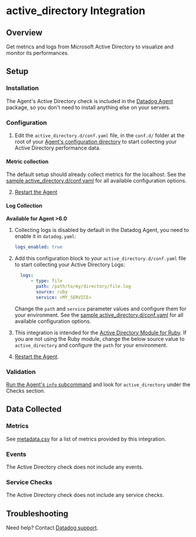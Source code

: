 # active_directory Integration

## Overview

Get metrics and logs from Microsoft Active Directory to visualize and monitor its performances.

## Setup

### Installation

The Agent's Active Directory check is included in the [Datadog Agent][4] package, so you don't need to install anything else on your servers.

### Configuration

1. Edit the `active_directory.d/conf.yaml` file, in the `conf.d/` folder at the root of your [Agent's configuration directory][9] to start collecting your Active Directory performance data.

#### Metric collection

The default setup should already collect metrics for the localhost.
See the [sample active_directory.d/conf.yaml][1] for all available configuration options.

2. [Restart the Agent][7]

#### Log Collection

**Available for Agent >6.0**

1. Collecting logs is disabled by default in the Datadog Agent, you need to enable it in `datadog.yaml`:

    ```yaml
    logs_enabled: true
    ```

2. Add this configuration block to your `active_directory.d/conf.yaml` file to start collecting your Active Directory Logs:

    ```yaml
      logs:
          - type: file
            path: /path/to/my/directory/file.log
            source: ruby
            service: <MY_SERVICE>
    ```

    Change the `path` and `service` parameter values and configure them for your environment.
    See the [sample active_directory.d/conf.yaml][1] for all available configuration options.

3. This integration is intended for the [Active Directory Module for Ruby][8]. If you are not using the Ruby module, change the below source value to `active_directory` and configure the `path` for your environment.

4. [Restart the Agent][7].

### Validation

[Run the Agent's `info` subcommand][2] and look for `active_directory` under the Checks section.

## Data Collected

### Metrics
See [metadata.csv][3] for a list of metrics provided by this integration.

### Events
The Active Directory check does not include any events.

### Service Checks
The Active Directory check does not include any service checks.

## Troubleshooting
Need help? Contact [Datadog support][5].

[1]: https://github.com/DataDog/integrations-core/blob/master/active_directory/datadog_checks/active_directory/data/conf.yaml.example
[2]: https://docs.datadoghq.com/agent/faq/agent-commands/#agent-status-and-information
[3]: https://github.com/DataDog/integrations-core/blob/master/active_directory/metadata.csv
[4]: https://app.datadoghq.com/account/settings#agent
[5]: https://docs.datadoghq.com/help/
[7]: https://docs.datadoghq.com/agent/faq/agent-commands/#start-stop-restart-the-agent
[8]: https://www.rubydoc.info/gems/activedirectory/0.9.3
[9]: https://docs.datadoghq.com/agent/faq/agent-configuration-files/#agent-configuration-directory
